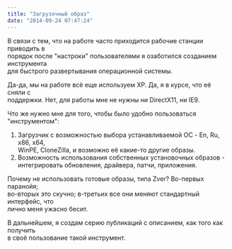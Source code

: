 ```yaml
---
title: "Загрузочный образ"
date: "2014-09-24 07:47:24"
---
```

В связи с тем, что на работе часто приходится рабочие станции приводить в  
порядок после "настроки" пользователями я озаботился созданием инструмента  
для быстрого развертывания операционной системы.

Да-да, мы на работе всё еще используем ХР. Да, я в курсе, что её сняли с  
поддержки. Нет, для работы мне не нужны ни DirectX11, ни IE9.

Что же нужно мне для того, чтобы было удобно пользоваться "инструментом":

1. Загрузчик с возможностью выбора устанавливаемой ОС - En, Ru, x86, x64,  
WinPE, CloneZilla, и возможно её какие-то другие образы.
2. Возможность использования собственных установочных образов -  
интегрировать обновления, драйвера, патчи, приложения.

Почему не использовать готовые образы, типа Zver? Во-первых паранойя;  
во-вторых это скучно; в-третьих все они меняют стандартный интерфейс, что  
лично меня ужасно бесит.

В дальнейшем, я создам серию публикаций с описанием, как того как получить  
в своё пользование такой инструмент.
